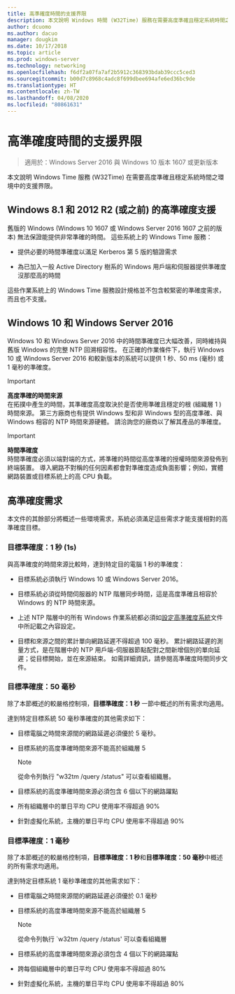 ```yaml
---
title: 高準確度時間的支援界限
description: 本文說明 Windows 時間 (W32Time) 服務在需要高度準確且穩定系統時間之環境中的支援界限。
author: dcuomo
ms.author: dacuo
manager: dougkim
ms.date: 10/17/2018
ms.topic: article
ms.prod: windows-server
ms.technology: networking
ms.openlocfilehash: f6df2a07fa7af2b5912c368393bdab39ccc5ced3
ms.sourcegitcommit: b00d7c8968c4adc8f699dbee694afe6ed36bc9de
ms.translationtype: HT
ms.contentlocale: zh-TW
ms.lasthandoff: 04/08/2020
ms.locfileid: "80861631"
---
```

# <a name="support-boundary-for-high-accuracy-time"></a>高準確度時間的支援界限

>適用於：Windows Server 2016 與 Windows 10 版本 1607 或更新版本

本文說明 Windows Time 服務 (W32Time) 在需要高度準確且穩定系統時間之環境中的支援界限。

## <a name="high-accuracy-support-for-windows-81-and-2012-r2-or-prior"></a>Windows 8.1 和 2012 R2 (或之前) 的高準確度支援

舊版的 Windows (Windows 10 1607 或 Windows Server 2016 1607 之前的版本) 無法保證能提供非常準確的時間。 這些系統上的 Windows Time 服務：

-   提供必要的時間準確度以滿足 Kerberos 第 5 版的驗證需求

-   為已加入一般 Active Directory 樹系的 Windows 用戶端和伺服器提供準確度沒那麼高的時間

這些作業系統上的 Windows Time 服務設計規格並不包含較緊密的準確度需求，而且也不支援。

## <a name="windows-10-and-windows-server-2016"></a>Windows 10 和 Windows Server 2016

Windows 10 和 Windows Server 2016 中的時間準確度已大幅改善，同時維持與舊版 Windows 的完整 NTP 回溯相容性。 在正確的作業條件下，執行 Windows 10 或 Windows Server 2016 和較新版本的系統可以提供 1 秒、50 ms (毫秒) 或 1 毫秒的準確度。

>[!IMPORTANT]
>**高度準確的時間來源**<br>
>在拓撲中產生的時間，其準確度高度取決於是否使用準確且穩定的根 (組織層 1 ) 時間來源。 第三方廠商也有提供 Windows 型和非 Windows 型的高度準確、與 Windows 相容的 NTP 時間來源硬體。 請洽詢您的廠商以了解其產品的準確度。

>[!IMPORTANT]
>**時間準確度**<br>
>時間準確度必須以端對端的方式，將準確的時間從高度準確的授權時間來源發佈到終端裝置。 導入網路不對稱的任何因素都會對準確度造成負面影響；例如，實體網路裝置或目標系統上的高 CPU 負載。

## <a name="high-accuracy-requirements"></a>高準確度需求

本文件的其餘部分將概述一些環境需求，系統必須滿足這些需求才能支援相對的高準確度目標。

### <a name="target-accuracy-1-second-1s"></a>目標準確度：1 秒 (1s)

與高準確度的時間來源比較時，達到特定目的電腦 1 秒的準確度：

-   目標系統必須執行 Windows 10 或 Windows Server 2016。

-   目標系統必須從時間伺服器的 NTP 階層同步時間，這是高度準確且相容於 Windows 的 NTP 時間來源。

-   上述 NTP 階層中的所有 Windows 作業系統都必須如[設定高準確度系統](configuring-systems-for-high-accuracy.md)文件中所記載之內容設定。

-   目標和來源之間的累計單向網路延遲不得超過 100 毫秒。 累計網路延遲的測量方式，是在階層中的 NTP 用戶端-伺服器節點配對之間新增個別的單向延遲；從目標開始，並在來源結束。 如需詳細資訊，請參閱高準確度時間同步文件。

### <a name="target-accuracy-50-milliseconds"></a>目標準確度：50 毫秒

除了本節概述的較嚴格控制項，**目標準確度：1 秒** 一節中概述的所有需求均適用。

達到特定目標系統 50 毫秒準確度的其他需求如下：

-   目標電腦之時間來源間的網路延遲必須優於 5 毫秒。

-   目標系統的高度準確時間來源不能高於組織層 5

    >[!Note]
    >從命令列執行 "w32tm /query /status" 可以查看組織層。

-   目標系統的高度準確時間來源必須包含 6 個以下的網路躍點

-   所有組織層中的單日平均 CPU 使用率不得超過 90%

-   針對虛擬化系統，主機的單日平均 CPU 使用率不得超過 90%

### <a name="target-accuracy-1-millisecond"></a>目標準確度：1 毫秒

除了本節概述的較嚴格控制項，**目標準確度：1 秒**和**目標準確度：50 毫秒**中概述的所有需求均適用。

達到特定目標系統 1 毫秒準確度的其他需求如下：

-   目標電腦之時間來源間的網路延遲必須優於 0.1 毫秒

-   目標系統的高度準確時間來源不能高於組織層 5

    >[!Note]
    >從命令列執行 `w32tm /query /status' 可以查看組織層

-   目標系統的高度準確時間來源必須包含 4 個以下的網路躍點

-   跨每個組織層中的單日平均 CPU 使用率不得超過 80%

-   針對虛擬化系統，主機的單日平均 CPU 使用率不得超過 80%
